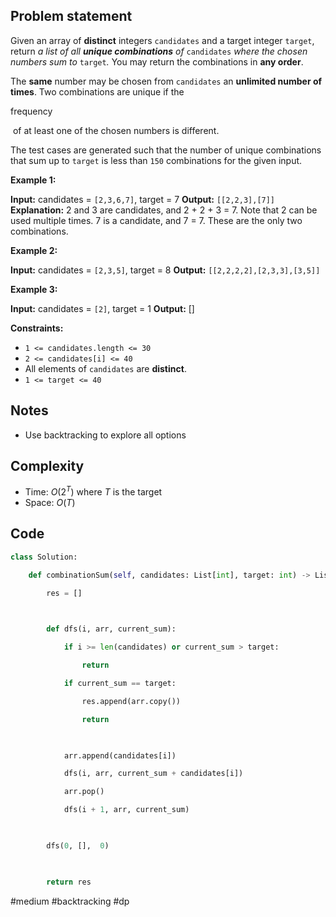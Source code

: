 ## Problem statement

Given an array of **distinct** integers `candidates` and a target integer `target`, return _a list of all **unique combinations** of_ `candidates` _where the chosen numbers sum to_ `target`_._ You may return the combinations in **any order**.

The **same** number may be chosen from `candidates` an **unlimited number of times**. Two combinations are unique if the 

frequency

 of at least one of the chosen numbers is different.

The test cases are generated such that the number of unique combinations that sum up to `target` is less than `150` combinations for the given input.

**Example 1:**

**Input:** candidates = `[2,3,6,7]`, target = 7
**Output:** `[[2,2,3],[7]]`
**Explanation:**
2 and 3 are candidates, and 2 + 2 + 3 = 7. Note that 2 can be used multiple times.
7 is a candidate, and 7 = 7.
These are the only two combinations.

**Example 2:**

**Input:** candidates = `[2,3,5]`, target = 8
**Output:** `[[2,2,2,2],[2,3,3],[3,5]]`

**Example 3:**

**Input:** candidates = `[2]`, target = 1
**Output:** []

**Constraints:**

- `1 <= candidates.length <= 30`
- `2 <= candidates[i] <= 40`
- All elements of `candidates` are **distinct**.
- `1 <= target <= 40`
## Notes

- Use backtracking to explore all options
## Complexity

- Time: $O(2^{T})$ where $T$ is the target
- Space: $O(T)$
## Code

```python
class Solution:

    def combinationSum(self, candidates: List[int], target: int) -> List[List[int]]:

        res = []

  

        def dfs(i, arr, current_sum):

            if i >= len(candidates) or current_sum > target:

                return

            if current_sum == target:

                res.append(arr.copy())

                return

  

            arr.append(candidates[i])

            dfs(i, arr, current_sum + candidates[i])

            arr.pop()

            dfs(i + 1, arr, current_sum)    

  

        dfs(0, [],  0)

  

        return res
```

#medium 
#backtracking 
#dp